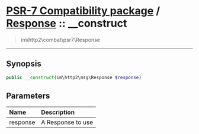 # [PSR-7 Compatibility package](combat.md) / [Response](combat-Response.md) :: __construct
 > im\http2\combat\psr7\Response
____

## Synopsis
```php
public __construct(im\http2\msg\Response $response)
```

## Parameters
| Name | Description |
| :--- | :---------- |
| response | A Response to use |
